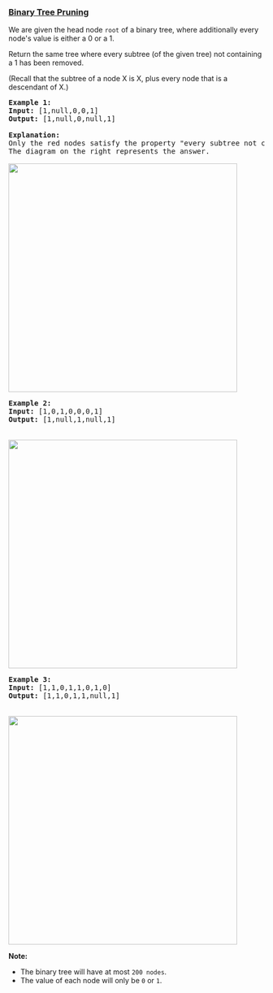 ### [Binary Tree Pruning](https://leetcode.com/problems/binary-tree-pruning)

<p>We are given the head node <code>root</code>&nbsp;of a binary tree, where additionally every node&#39;s value is either a 0 or a 1.</p>

<p>Return the same tree where every subtree (of the given tree) not containing a 1 has been removed.</p>

<p>(Recall that the subtree of a node X is X, plus every node that is a descendant of X.)</p>

<pre>
<strong>Example 1:</strong>
<strong>Input:</strong> [1,null,0,0,1]
<strong>Output: </strong>[1,null,0,null,1]
 
<strong>Explanation:</strong> 
Only the red nodes satisfy the property &quot;every subtree not containing a 1&quot;.
The diagram on the right represents the answer.

<img alt="" src="https://s3-lc-upload.s3.amazonaws.com/uploads/2018/04/06/1028_2.png" style="width:450px" />
</pre>

<pre>
<strong>Example 2:</strong>
<strong>Input:</strong> [1,0,1,0,0,0,1]
<strong>Output: </strong>[1,null,1,null,1]


<img alt="" src="https://s3-lc-upload.s3.amazonaws.com/uploads/2018/04/06/1028_1.png" style="width:450px" />
</pre>

<pre>
<strong>Example 3:</strong>
<strong>Input:</strong> [1,1,0,1,1,0,1,0]
<strong>Output: </strong>[1,1,0,1,1,null,1]


<img alt="" src="https://s3-lc-upload.s3.amazonaws.com/uploads/2018/04/05/1028.png" style="width:450px" />
</pre>

<p><strong>Note: </strong></p>

<ul>
	<li>The binary tree&nbsp;will&nbsp;have&nbsp;at&nbsp;most <code>200 nodes</code>.</li>
	<li>The value of each node will only be <code>0</code> or <code>1</code>.</li>
</ul>
